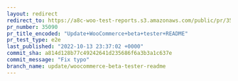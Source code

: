 ```yaml
---
layout: redirect
redirect_to: https://a8c-woo-test-reports.s3.amazonaws.com/public/pr/35090/e2e/index.html
pr_number: 35090
pr_title_encoded: "Update+WooCommerce+beta+tester+README"
pr_test_type: e2e
last_published: "2022-10-13 23:37:02 +0000"
commit_sha: a814d128b77c49242641d235686f6a3b3a1c637e
commit_message: "Fix typo"
branch_name: update/woocommerce-beta-tester-readme
---
```

